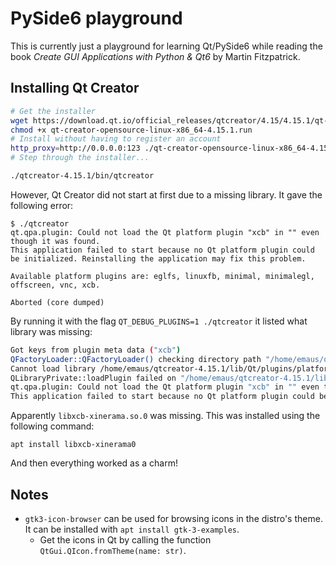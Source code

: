 # PySide6 playground
This is currently just a playground for learning Qt/PySide6 while reading the book *Create GUI Applications with Python & Qt6* by Martin Fitzpatrick.

## Installing Qt Creator
```bash
# Get the installer
wget https://download.qt.io/official_releases/qtcreator/4.15/4.15.1/qt-creator-opensource-linux-x86_64-4.15.1.run
chmod +x qt-creator-opensource-linux-x86_64-4.15.1.run
# Install without having to register an account
http_proxy=http://0.0.0.0:123 ./qt-creator-opensource-linux-x86_64-4.15.1.run
# Step through the installer...

./qtcreator-4.15.1/bin/qtcreator
```

However, Qt Creator did not start at first due to a missing library. It gave the following error:
```console
$ ./qtcreator
qt.qpa.plugin: Could not load the Qt platform plugin "xcb" in "" even though it was found.
This application failed to start because no Qt platform plugin could be initialized. Reinstalling the application may fix this problem.

Available platform plugins are: eglfs, linuxfb, minimal, minimalegl, offscreen, vnc, xcb.

Aborted (core dumped)
```

By running it with the flag `QT_DEBUG_PLUGINS=1 ./qtcreator` it listed what library was missing:

```bash
Got keys from plugin meta data ("xcb")
QFactoryLoader::QFactoryLoader() checking directory path "/home/emaus/qtcreator-4.15.1/bin/platforms" ...
Cannot load library /home/emaus/qtcreator-4.15.1/lib/Qt/plugins/platforms/libqxcb.so: (libxcb-xinerama.so.0: cannot open shared object file: No such file or directory)
QLibraryPrivate::loadPlugin failed on "/home/emaus/qtcreator-4.15.1/lib/Qt/plugins/platforms/libqxcb.so" : "Cannot load library /home/emaus/qtcreator-4.15.1/lib/Qt/plugins/platforms/libqxcb.so: (libxcb-xinerama.so.0: cannot open shared object file: No such file or directory)"
qt.qpa.plugin: Could not load the Qt platform plugin "xcb" in "" even though it was found.
This application failed to start because no Qt platform plugin could be initialized. Reinstalling the application may fix this problem.
```

Apparently `libxcb-xinerama.so.0` was missing. This was installed using the following command:
```console
apt install libxcb-xinerama0
```

And then everything worked as a charm!

## Notes
* `gtk3-icon-browser` can be used for browsing icons in the distro's theme. It can be installed with `apt install gtk-3-examples`.
  * Get the icons in Qt by calling the function `QtGui.QIcon.fromTheme(name: str)`.